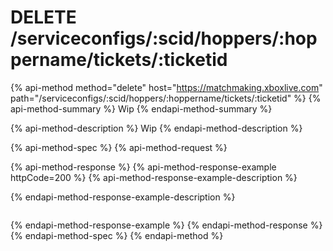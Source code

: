 # DELETE /serviceconfigs/:scid/hoppers/:hoppername/tickets/:ticketid

{% api-method method="delete" host="https://matchmaking.xboxlive.com" path="/serviceconfigs/:scid/hoppers/:hoppername/tickets/:ticketid" %}
{% api-method-summary %}
Wip
{% endapi-method-summary %}

{% api-method-description %}
Wip
{% endapi-method-description %}

{% api-method-spec %}
{% api-method-request %}

{% api-method-response %}
{% api-method-response-example httpCode=200 %}
{% api-method-response-example-description %}

{% endapi-method-response-example-description %}

```text

```
{% endapi-method-response-example %}
{% endapi-method-response %}
{% endapi-method-spec %}
{% endapi-method %}

